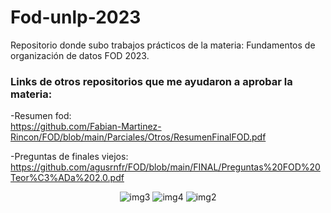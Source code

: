 # Fod-unlp-2023
Repositorio donde subo trabajos prácticos de la materia: Fundamentos de organización de datos FOD 2023.

### Links de otros repositorios que me ayudaron a aprobar la materia:
-Resumen fod:  
https://github.com/Fabian-Martinez-Rincon/FOD/blob/main/Parciales/Otros/ResumenFinalFOD.pdf  

-Preguntas de finales viejos:  
https://github.com/agusrnfr/FOD/blob/main/FINAL/Preguntas%20FOD%20Teor%C3%ADa%202.0.pdf

<p align="center">
    <img src= "https://i.postimg.cc/Gp7gDHMf/3.jpg" alt = "img3"/>
    <img src= "https://i.postimg.cc/RFJdnGJ3/4.jpg" alt = "img4"/>
    <img src= "https://i.postimg.cc/YqR60TDn/2.jpg" alt = "img2"/>
</p>